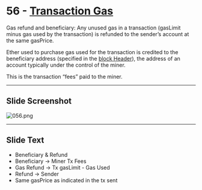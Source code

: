 # 56 - [Transaction Gas](Transaction%20Gas.md)

Gas refund and beneficiary: Any unused gas in a transaction (gasLimit minus gas used by the transaction) is refunded to the sender’s account at the same gasPrice. 

Ether used to purchase gas used for the transaction is credited to the beneficiary address (specified in the [block Header](Block%20Header.md)), the address of an account typically under the control of the miner. 

This is the transaction “fees” paid to the miner.

___
## Slide Screenshot
![056.png](../images/ethereum101/056.png)
___
## Slide Text
- Beneficiary & Refund
- Beneficiary -> Miner Tx Fees
- Gas Refund -> Tx gasLimit - Gas Used
- Refund -> Sender
- Same gasPrice as indicated in the tx sent
 

